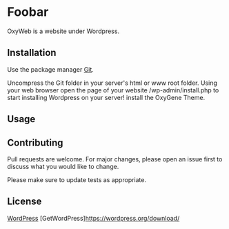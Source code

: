 # Foobar

OxyWeb is a website under Wordpress.

## Installation

Use the package manager [Git](https://github.com/Doctrix/OxyWeb.git).

Uncompress the Git folder in your server's html or www root folder.
Using your web browser open the page of your website /wp-admin/install.php to start installing Wordpress on your server!
install the OxyGene Theme.

## Usage


## Contributing
Pull requests are welcome. For major changes, please open an issue first to discuss what you would like to change.

Please make sure to update tests as appropriate.

## License
[WordPress](https://wordpress.org/about/license/)
[GetWordPress]https://wordpress.org/download/